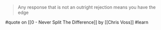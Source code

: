 > Any response that is not an outright rejection means you have the edge

#quote  on [[0 - Never Split The Difference]] by [[Chris Voss]] #learn 